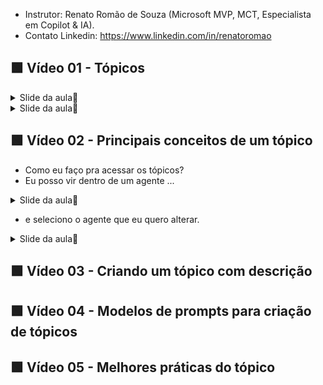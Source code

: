 
- Instrutor: Renato Romão de Souza (Microsoft MVP, MCT, Especialista em Copilot & IA).
- Contato Linkedin: https://www.linkedin.com/in/renatoromao

## 🟩 Vídeo 01 - Tópicos

<details>
<summary> Slide da aula🔻</summary>
<p align="center">
    <img src="images/image.png" alt="" width="840">
</p>
</details>

<details>
<summary> Slide da aula🔻</summary>
<p align="center">
    <img src="images/image-2.png" alt="" width="840">
</p>
</details>


## 🟩 Vídeo 02 - Principais conceitos de um tópico

- Como eu faço pra acessar os tópicos?
- Eu posso vir dentro de um agente ...

<details>
<summary> Slide da aula🔻</summary>
<p align="center">
    <img src="images/image-3png" alt="" width="840">
</p>
</details>

- e seleciono o agente que eu quero alterar.

<details>
<summary> Slide da aula🔻</summary>
<p align="center">
    <img src="images/image-3png" alt="" width="840">
</p>
</details>


## 🟩 Vídeo 03 - Criando um tópico com descrição


## 🟩 Vídeo 04 - Modelos de prompts para criação de tópicos


## 🟩 Vídeo 05 - Melhores práticas do tópico

